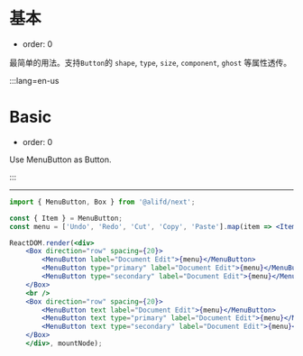 # 基本

- order: 0

最简单的用法。支持`Button`的 `shape`, `type`, `size`, `component`, `ghost` 等属性透传。

:::lang=en-us
# Basic

- order: 0

Use MenuButton as Button.

:::

---

````jsx
import { MenuButton, Box } from '@alifd/next';

const { Item } = MenuButton;
const menu = ['Undo', 'Redo', 'Cut', 'Copy', 'Paste'].map(item => <Item key={item}>{item}</Item>);

ReactDOM.render(<div>
    <Box direction="row" spacing={20}>
        <MenuButton label="Document Edit">{menu}</MenuButton>
        <MenuButton type="primary" label="Document Edit">{menu}</MenuButton>
        <MenuButton type="secondary" label="Document Edit">{menu}</MenuButton>
    </Box>
    <br />
    <Box direction="row" spacing={20}>
        <MenuButton text label="Document Edit">{menu}</MenuButton>
        <MenuButton text type="primary" label="Document Edit">{menu}</MenuButton>
        <MenuButton text type="secondary" label="Document Edit">{menu}</MenuButton>
    </Box>
    </div>, mountNode);
````
